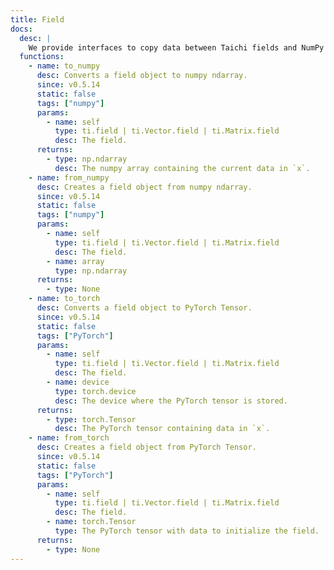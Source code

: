 ```yaml
---
title: Field
docs:
  desc: |
    We provide interfaces to copy data between Taichi fields and NumPy arrays.
  functions:
    - name: to_numpy
      desc: Converts a field object to numpy ndarray.
      since: v0.5.14
      static: false
      tags: ["numpy"]
      params:
        - name: self
          type: ti.field | ti.Vector.field | ti.Matrix.field
          desc: The field.
      returns:
        - type: np.ndarray
          desc: The numpy array containing the current data in `x`.
    - name: from_numpy
      desc: Creates a field object from numpy ndarray.
      since: v0.5.14
      static: false
      tags: ["numpy"]
      params:
        - name: self
          type: ti.field | ti.Vector.field | ti.Matrix.field
          desc: The field.
        - name: array
          type: np.ndarray
      returns:
        - type: None
    - name: to_torch
      desc: Converts a field object to PyTorch Tensor.
      since: v0.5.14
      static: false
      tags: ["PyTorch"]
      params:
        - name: self
          type: ti.field | ti.Vector.field | ti.Matrix.field
          desc: The field.
        - name: device
          type: torch.device
          desc: The device where the PyTorch tensor is stored.
      returns:
        - type: torch.Tensor
          desc: The PyTorch tensor containing data in `x`.
    - name: from_torch
      desc: Creates a field object from PyTorch Tensor.
      since: v0.5.14
      static: false
      tags: ["PyTorch"]
      params:
        - name: self
          type: ti.field | ti.Vector.field | ti.Matrix.field
          desc: The field.
        - name: torch.Tensor
          type: The PyTorch tensor with data to initialize the field.
      returns:
        - type: None
---
```


<ApiDocs />
